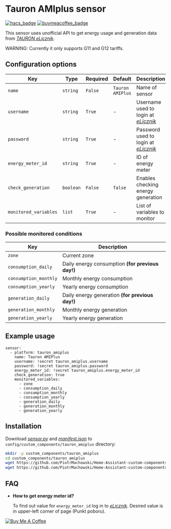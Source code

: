 # Tauron AMIplus sensor

[![hacs_badge](https://img.shields.io/badge/HACS-Default-orange.svg)](https://github.com/custom-components/hacs)
[![buymeacoffee_badge](https://img.shields.io/badge/Donate-buymeacoffe-ff813f?style=flat)](https://www.buymeacoffee.com/PiotrMachowski)

This sensor uses unofficial API to get energy usage and generation data from [*TAURON eLicznik*](https://elicznik.tauron-dystrybucja.pl).

WARNING: Currently it only supports G11 and G12 tariffs.

## Configuration options

| Key | Type | Required | Default | Description |
| --- | --- | --- | --- | --- |
| `name` | `string` | `False` | `Tauron AMIPlus` | Name of sensor |
| `username` | `string` | `True` | - | Username used to login at [*eLicznik*](https://elicznik.tauron-dystrybucja.pl) |
| `password` | `string` | `True` | - | Password used to login at [*eLicznik*](https://elicznik.tauron-dystrybucja.pl) |
| `energy_meter_id` | `string` | `True` | - | ID of energy meter |
| `check_generation` | `boolean` | `False` | `false` | Enables checking energy generation |
| `monitored_variables` | `list` | `True` | - | List of variables to monitor |

### Possible monitored conditions

| Key | Description |
| --- | --- | 
| `zone` | Current zone |
| `consumption_daily` | Daily energy consumption **(for previous day!)** |
| `consumption_monthly` | Monthly energy consumption |
| `consumption_yearly` | Yearly energy consumption |
| `generation_daily` | Daily energy generation **(for previous day!)** |
| `generation_monthly` | Monthly energy generation |
| `generation_yearly` | Yearly energy generation |

## Example usage

```
sensor:
  - platform: tauron_amiplus
    name: Tauron AMIPlus
    username: !secret tauron_amiplus.username
    password: !secret tauron_amiplus.password
    energy_meter_id: !secret tauron_amiplus.energy_meter_id
    check_generation: true
    monitored_variables:
      - zone
      - consumption_daily
      - consumption_monthly
      - consumption_yearly
      - generation_daily
      - generation_monthly
      - generation_yearly
```

## Installation

Download [*sensor.py*](https://github.com/PiotrMachowski/Home-Assistant-custom-components-Tauron-AMIplus/raw/master/custom_components/tauron_amiplus/sensor.py) and [*manifest.json*](https://github.com/PiotrMachowski/Home-Assistant-custom-components-Tauron-AMIplus/raw/master/custom_components/tauron_amiplus/manifest.json) to `config/custom_components/tauron_amiplus` directory:
```bash
mkdir -p custom_components/tauron_amiplus
cd custom_components/tauron_amiplus
wget https://github.com/PiotrMachowski/Home-Assistant-custom-components-Tauron-AMIplus/raw/master/custom_components/tauron_amiplus/sensor.py
wget https://github.com/PiotrMachowski/Home-Assistant-custom-components-Tauron-AMIplus/raw/master/custom_components/tauron_amiplus/manifest.json
```

## FAQ

* **How to get energy meter id?**
  
  To find out value for `energy_meter_id` log in to [_*eLicznik*_](https://elicznik.tauron-dystrybucja.pl). Desired value is in upper-left corner of page (Punkt poboru).

<a href="https://www.buymeacoffee.com/PiotrMachowski" target="_blank"><img src="https://bmc-cdn.nyc3.digitaloceanspaces.com/BMC-button-images/custom_images/orange_img.png" alt="Buy Me A Coffee" style="height: auto !important;width: auto !important;" ></a>
